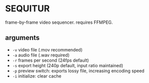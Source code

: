 # SEQUITUR
frame-by-frame video sequencer. requires FFMPEG.

## arguments
- `-v` video file (.mov recommended)
- `-a` audio file (.wav required)
- `-r` frames per second (24fps default)
- `-s` export height (240p default, input ratio maintained)
- `-p` preview switch: exports lossy file, increasing encoding speed
- `-i` initialize: clear cache
